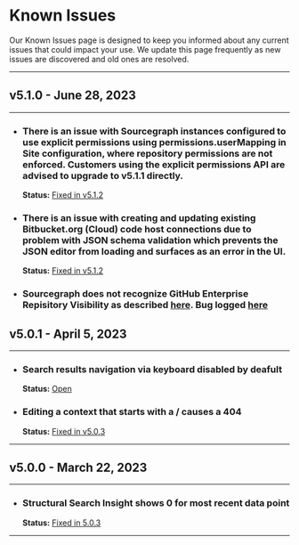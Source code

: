 # Known Issues

Our Known Issues page is designed to keep you informed about any current issues that could impact your use. We update this page frequently as new issues are discovered and old ones are resolved.

---

## v5.1.0 - June 28, 2023

---

- ### There is an issue with Sourcegraph instances configured to use explicit permissions using permissions.userMapping in Site configuration, where repository permissions are not enforced. Customers using the explicit permissions API are advised to upgrade to v5.1.1 directly.
    **Status:** [Fixed in v5.1.2](https://github.com/sourcegraph/sourcegraph/pull/54419)

- ### There is an issue with creating and updating existing Bitbucket.org (Cloud) code host connections due to problem with JSON schema validation which prevents the JSON editor from loading and surfaces as an error in the UI.
    **Status:** [Fixed in v5.1.2](https://github.com/sourcegraph/sourcegraph/pull/54496)

- ### Sourcegraph does not recognize GitHub Enterprise Repisitory Visibility as described [here](https://docs.github.com/en/enterprise-server@3.10/repositories/creating-and-managing-repositories/about-repositories#about-repository-visibility). Bug logged [here](https://github.com/sourcegraph/sourcegraph/issues/56648) 

## v5.0.1 - April 5, 2023

---

- ### Search results navigation via keyboard disabled by deafult

    **Status:** [Open](https://github.com/sourcegraph/sourcegraph/issues/51340)

- ### Editing a context that starts with a / causes a 404
    **Status:** [Fixed in v5.0.3](https://github.com/sourcegraph/sourcegraph/pull/51196)

--- 

## v5.0.0 - March 22, 2023

---

- ### Structural Search Insight shows 0 for most recent data point

    **Status:** [Fixed in 5.0.3](https://github.com/sourcegraph/sourcegraph/issues/50506)


---
